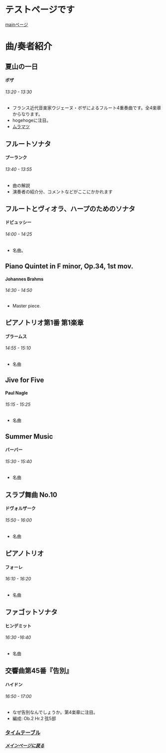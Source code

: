 # テストページです
[mainページ](index)  
# 曲/奏者紹介
## 夏山の一日
#### ボザ
###### 13:20 - 13:30
* フランス近代音楽家ウジェーヌ・ボザによるフルート4重奏曲です。全4楽章からなります。
* hogehogeに注目。
* [ムラマツ](http://www.muramatsuflute.com/shop/g/gG2071/)

## フルートソナタ
#### プーランク
###### 13:40 - 13:55
* 曲の解説
* 演奏者の紹介分、コメントなどがここにかかれます

## フルートとヴィオラ、ハープのためのソナタ
#### ドビュッシー
###### 14:00 - 14:25
* 名曲。

## Piano Quintet in F minor, Op.34, 1st mov.
#### Johannes Brahms
###### 14:30 - 14:50
* Master piece.

## ピアノトリオ第1番 第1楽章
#### ブラームス
###### 14:55 - 15:10
* 名曲

## Jive for Five
#### Paul Nagle
###### 15:15 - 15:25
* 名曲

## Summer Music
#### バーバー
###### 15:30 - 15:40
* 名曲

## スラブ舞曲 No.10
#### ドヴォルザーク
###### 15:50 - 16:00
* 名曲

## ピアノトリオ
#### フォーレ
###### 16:10 - 16:20
* 名曲

## ファゴットソナタ
#### ヒンデミット
###### 16:30 -16:40
* 名曲

## 交響曲第45番『告別』
#### ハイドン
###### 16:50 - 17:00
* なぜ告別なんでしょうか。第4楽章に注目。
* 編成: Ob.2 Hr.2 弦5部

### [タイムテーブル](timetable)
##### [メインページに戻る](index)